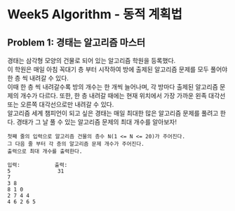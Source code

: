 # Week5 Algorithm - 동적 계획법

## Problem 1: 경태는 알고리즘 마스터

경태는 삼각형 모양의 건물로 되어 있는 알고리즘 학원을 등록했다.     
이 학원은 매일 아침 꼭대기 층 부터 시작하여 방에 출제된 알고리즘 문제를 모두 풀어야 한 층 씩 내려갈 수 있다.     
이때 한 층 씩 내려갈수록 방의 개수는 한 개씩 늘어나며, 각 방마다 출제된 알고리즘 문제의 개수가 다르다. 또한, 한 층 내려갈 때에는 현재 위치에서 가장 가까운 왼족 대각선 또는 오른쪽 대각선으로만 내려갈 수 있다.     
알고리즘 세계 챔피언이 되고 싶은 경태는 매일 최대한 많은 알고리즘 문제를 풀려고 한다. 경태가 그 날 풀 수 있는 알고리즘 문제의 최대 개수를 알아보자!

    첫째 줄의 입력으로 알고리즘 건물의 층수 N(1 <= N <= 20)가 주어진다.
    그 다음 줄 부터 각 층의 알고리즘 문제 개수가 주어진다. 
    출력으로 최대 개수를 출력한다.

    입력:           출력:
    5               31
    7
    3 8
    8 1 0
    2 7 4 4 
    4 6 2 6 5


